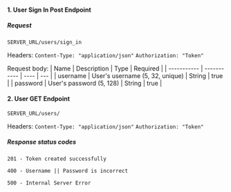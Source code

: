 #### 1. User Sign In Post Endpoint

##### Request

`SERVER_URL/users/sign_in`

Headers:
`Content-Type: "application/json"`
`Authorization: "Token"`

Request body:
| Name | Description | Type | Required |
| ----------- | ----------- | ---- | --- |
| username | User's username (5, 32, unique) | String | true |
| password | User's password (5, 128) | String | true |

#### 2. User GET Endpoint

`SERVER_URL/users/`

Headers:
`Content-Type: "application/json"`
`Authorization: "Token"`

##### Response status codes

`201 - Token created successfully`

`400 - Username || Password is incorrect`

`500 - Internal Server Error`
